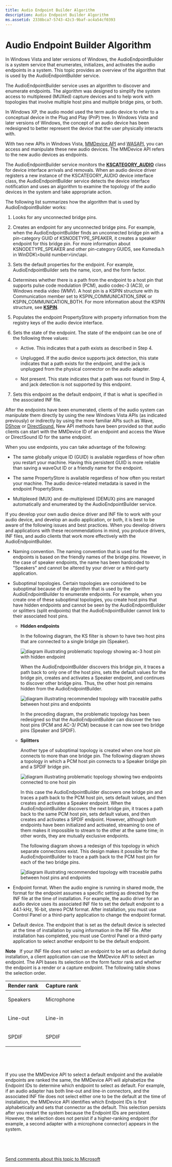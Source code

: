 ```yaml
---
title: Audio Endpoint Builder Algorithm
description: Audio Endpoint Builder Algorithm
ms.assetid: 2338bca7-5743-42c3-9baf-ac4a54cf0393
---
```


# Audio Endpoint Builder Algorithm


In Windows Vista and later versions of Windows, the AudioEndpointBuilder is a system service that enumerates, initializes, and activates the audio endpoints in a system. This topic provides an overview of the algorithm that is used by the AudioEndpointBuilder service.

The AudioEndpointBuilder service uses an algorithm to discover and enumerate endpoints. The algorithm was designed to simplify the system access to multiplexed (MUXed) capture devices and to help work with topologies that involve multiple host pins and multiple bridge pins, or both.

In Windows XP, the audio model used the term audio device to refer to a conceptual device in the Plug and Play (PnP) tree. In Windows Vista and later versions of Windows, the concept of an audio device has been redesigned to better represent the device that the user physically interacts with.

With two new APIs in Windows Vista, [MMDevice API](http://go.microsoft.com/fwlink/p/?linkid=130863) and [WASAPI](http://go.microsoft.com/fwlink/p/?linkid=130864), you can access and manipulate these new audio devices. The MMDevice API refers to the new audio devices as endpoints.

The AudioEndpointBuilder service monitors the [**KSCATEGORY\_AUDIO**](https://msdn.microsoft.com/library/windows/hardware/ff548261) class for device interface arrivals and removals. When an audio device driver registers a new instance of the KSCATEGORY\_AUDIO device interface class, the AudioEndpointBuilder service detects the device interface notification and uses an algorithm to examine the topology of the audio devices in the system and take appropriate action.

The following list summarizes how the algorithm that is used by AudioEndpointBuilder works:

1.  Looks for any unconnected bridge pins.

2.  Creates an endpoint for any unconnected bridge pins. For example, when the AudioEndpointBuilder finds an unconnected bridge pin with a pin-category GUID of KSNODETYPE\_SPEAKER, it creates a speaker endpoint for this bridge pin. For more information about KSNODETYPE\_SPEAKER and other pin-category GUIDS, see Ksmedia.h in WinDDK\\&lt;build number&gt;\\inc\\api.

3.  Sets the default properties for the endpoint. For example, AudioEndpointBuilder sets the name, icon, and the form factor.

4.  Determines whether there is a path from the endpoint to a host pin that supports pulse code modulation (PCM), audio codec-3 (AC3), or Windows media video (WMV). A host pin is a KSPIN structure with its Communication member set to KSPIN\_COMMUNICATION\_SINK or KSPIN\_COMMUNICATION\_BOTH. For more information about the KSPIN structure, see [**KSPIN**](https://msdn.microsoft.com/library/windows/hardware/ff563483).

5.  Populates the endpoint PropertyStore with property information from the registry keys of the audio device interface.

6.  Sets the state of the endpoint. The state of the endpoint can be one of the following three values:

    -   Active. This indicates that a path exists as described in Step 4.

    -   Unplugged. If the audio device supports jack detection, this state indicates that a path exists for the endpoint, and the jack is unplugged from the physical connector on the audio adapter.

    -   Not present. This state indicates that a path was not found in Step 4, and jack detection is not supported by this endpoint.

7.  Sets this endpoint as the default endpoint, if that is what is specified in the associated INF file.

After the endpoints have been enumerated, clients of the audio system can manipulate them directly by using the new Windows Vista APIs (as indicated previously) or indirectly by using the more familiar APIs such as Wave, [DShow](http://go.microsoft.com/fwlink/p/?linkid=130871) or [DirectSound.](http://go.microsoft.com/fwlink/p/?linkid=130872) New API methods have been provided so that audio clients can start with the MMDevice ID of an endpoint and access the Wave or DirectSound ID for the same endpoint.

When you use endpoints, you can take advantage of the following:

-   The same globally unique ID (GUID) is available regardless of how often you restart your machine. Having this persistent GUID is more reliable than saving a waveOut ID or a friendly name for the endpoint.

-   The same PropertyStore is available regardless of how often you restart your machine. The audio device-related metadata is saved in the endpoint PropertyStore.

-   Multiplexed (MUX) and de-multiplexed (DEMUX) pins are managed automatically and enumerated by the AudioEndpointBuilder service.

If you develop your own audio device driver and INF file to work with your audio device, and develop an audio application, or both, it is best to be aware of the following issues and best practices. When you develop drivers and applications with these recommendations in mind, you produce drivers, INF files, and audio clients that work more effectively with the AudioEndpointBuilder.

-   Naming convention. The naming convention that is used for the endpoints is based on the friendly names of the bridge pins. However, in the case of speaker endpoints, the name has been hardcoded to "Speakers" and cannot be altered by your driver or a third-party application.

-   Suboptimal topologies. Certain topologies are considered to be suboptimal because of the algorithm that is used by the AudioEndpointBuilder to enumerate endpoints. For example, when you create one of these suboptimal topologies, you create host pins that have hidden endpoints and cannot be seen by the AudioEndpointBuilder or splitters (split endpoints) that the AudioEndpointBuilder cannot link to their associated host pins.

    -   **Hidden endpoints**

        In the following diagram, the KS filter is shown to have two host pins that are connected to a single bridge pin (Speaker).

        ![diagram illustrating problematic topology showing ac-3 host pin with hidden endpoint](images/hidden-endpoint-bad.png)

        When the AudioEndpointBuilder discovers this bridge pin, it traces a path back to only one of the host pins, sets the default values for the bridge pin, creates and activates a Speaker endpoint, and continues to discover other bridge pins. Thus, the other host pin remains hidden from the AudioEndpointBuilder.

        ![diagram illustrating recommended topology with traceable paths between host pins and endpoints](images/hidden-endpoint-good.png)

        In the preceding diagram, the problematic topology has been redesigned so that the AudioEndpointBuilder can discover the two host pins (PCM and AC-3/ PCM) because it can now see two bridge pins (Speaker and SPDIF).

    -   **Splitters**

        Another type of suboptimal topology is created when one host pin connects to more than one bridge pin. The following diagram shows a topology in which a PCM host pin connects to a Speaker bridge pin and a SPDIF bridge pin.

        ![diagram illustrating problematic topology showing two endpoints connected to one host pin](images/splitter-bad.png)

        In this case the AudioEndpointBuilder discovers one bridge pin and traces a path back to the PCM host pin, sets default values, and then creates and activates a Speaker endpoint. When the AudioEndpointBuilder discovers the next bridge pin, it traces a path back to the same PCM host pin, sets default values, and then creates and activates a SPDIF endpoint. However, although both endpoints have been initialized and activated, streaming to one of them makes it impossible to stream to the other at the same time; in other words, they are mutually exclusive endpoints.

        The following diagram shows a redesign of this topology in which separate connections exist. This design makes it possible for the AudioEndpointBuilder to trace a path back to the PCM host pin for each of the two bridge pins.

        ![diagram illustrating recommended topology with traceable paths between host pins and endpoints](images/splitter-good.png)

-   Endpoint format. When the audio engine is running in shared mode, the format for the endpoint assumes a specific setting as directed by the INF file at the time of installation. For example, the audio driver for an audio device uses its associated INF file to set the default endpoint to a 44.1-kHz, 16-bit, stereo PCM format. After installation, you must use Control Panel or a third-party application to change the endpoint format.

-   Default device. The endpoint that is set as the default device is selected at the time of installation by using information in the INF file. After installation has completed, you must use Control Panel or a third-party application to select another endpoint to be the default endpoint.

**Note**   If your INF file does not select an endpoint to be set as default during installation, a client application can use the MMDevice API to select an endpoint. The API bases its selection on the form factor rank and whether the endpoint is a render or a capture endpoint. The following table shows the selection order.
<table>
<colgroup>
<col width="50%" />
<col width="50%" />
</colgroup>
<thead>
<tr class="header">
<th align="left">Render rank</th>
<th align="left">Capture rank</th>
</tr>
</thead>
<tbody>
<tr class="odd">
<td align="left"><p>Speakers</p></td>
<td align="left"><p>Microphone</p></td>
</tr>
<tr class="even">
<td align="left"><p>Line-out</p></td>
<td align="left"><p>Line-in</p></td>
</tr>
<tr class="odd">
<td align="left"><p>SPDIF</p></td>
<td align="left"><p>SPDIF</p></td>
</tr>
</tbody>
</table>

 

 

If you use the MMDevice API to select a default endpoint and the available endpoints are ranked the same, the MMDevice API will alphabetize the Endpoint IDs to determine which endpoint to select as default. For example, if an audio adapter has both line-out and line-in connectors, and the associated INF file does not select either one to be the default at the time of installation, the MMDevice API identifies which Endpoint IDs is first alphabetically and sets that connector as the default. This selection persists after you restart the system because the Endpoint IDs are persistent. However, the selection does not persist if a higher-ranking endpoint (for example, a second adapter with a microphone connector) appears in the system.

 

 

[Send comments about this topic to Microsoft](mailto:wsddocfb@microsoft.com?subject=Documentation%20feedback%20[audio\audio]:%20Audio%20Endpoint%20Builder%20Algorithm%20%20RELEASE:%20%287/18/2016%29&body=%0A%0APRIVACY%20STATEMENT%0A%0AWe%20use%20your%20feedback%20to%20improve%20the%20documentation.%20We%20don't%20use%20your%20email%20address%20for%20any%20other%20purpose,%20and%20we'll%20remove%20your%20email%20address%20from%20our%20system%20after%20the%20issue%20that%20you're%20reporting%20is%20fixed.%20While%20we're%20working%20to%20fix%20this%20issue,%20we%20might%20send%20you%20an%20email%20message%20to%20ask%20for%20more%20info.%20Later,%20we%20might%20also%20send%20you%20an%20email%20message%20to%20let%20you%20know%20that%20we've%20addressed%20your%20feedback.%0A%0AFor%20more%20info%20about%20Microsoft's%20privacy%20policy,%20see%20http://privacy.microsoft.com/default.aspx. "Send comments about this topic to Microsoft")




